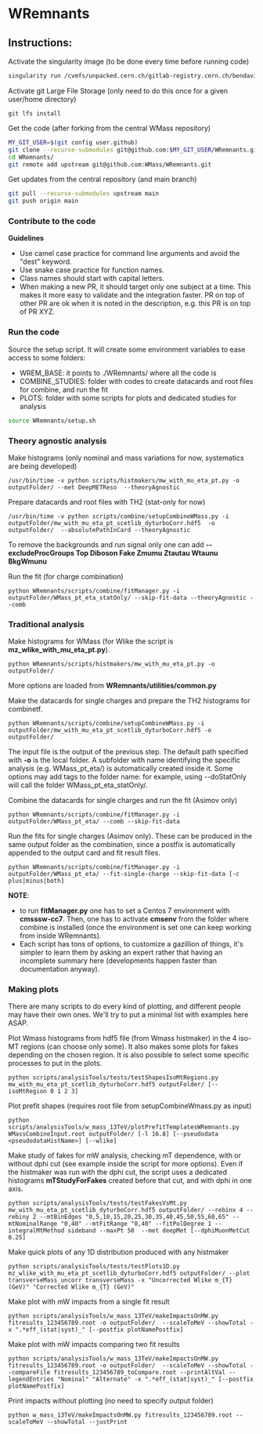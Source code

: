 # WRemnants

## Instructions:

Activate the singularity image (to be done every time before running code)
```bash
singularity run /cvmfs/unpacked.cern.ch/gitlab-registry.cern.ch/bendavid/cmswmassdocker/wmassdevrolling\:latest
```

Activate git Large File Storage (only need to do this once for a given user/home directory)
```
git lfs install
```
    
Get the code (after forking from the central WMass repository)
```bash
MY_GIT_USER=$(git config user.github)
git clone --recurse-submodules git@github.com:$MY_GIT_USER/WRemnants.git
cd WRemnants/
git remote add upstream git@github.com:WMass/WRemnants.git
```

Get updates from the central repository (and main branch)
```bash
git pull --recurse-submodules upstream main
git push origin main
```

### Contribute to the code

**Guidelines**
 * Use camel case practice for command line arguments and avoid the "dest" keyword.
 * Use snake case practice for function names.
 * Class names should start with capital letters.
 * When making a new PR, it should target only one subject at a time. This makes it more easy to validate and the integration faster. PR on top of other PR are ok when it is noted in the description, e.g. this PR is on top of PR XYZ.

### Run the code
Source the setup script.
It will create some environment variables to ease access to some folders:
 * WREM_BASE: it points to ./WRemnants/ where all the code is
 * COMBINE_STUDIES: folder with codes to create datacards and root files for combine, and run the fit
 * PLOTS: folder with some scripts for plots and dedicated studies for analysis
```bash
source WRemnants/setup.sh
```
### Theory agnostic analysis

Make histograms (only nominal and mass variations for now, systematics are being developed)
```
/usr/bin/time -v python scripts/histmakers/mw_with_mu_eta_pt.py -o outputFolder/ --met DeepMETReso  --theoryAgnostic
```

Prepare datacards and root files with TH2 (stat-only for now)
```
/usr/bin/time -v python scripts/combine/setupCombineWMass.py -i outputFolder/mw_with_mu_eta_pt_scetlib_dyturboCorr.hdf5  -o outputFolder/  --absolutePathInCard --theoryAgnostic
```
To remove the backgrounds and run signal only one can add __--excludeProcGroups Top Diboson Fake Zmumu Ztautau Wtaunu BkgWmunu__

Run the fit (for charge combination)
```
python WRemnants/scripts/combine/fitManager.py -i outputFolder/WMass_pt_eta_statOnly/ --skip-fit-data --theoryAgnostic --comb
```

            
### Traditional analysis
    
Make histograms for WMass (for Wlike the script is __mz_wlike_with_mu_eta_pt.py__).
```
python WRemnants/scripts/histmakers/mw_with_mu_eta_pt.py -o outputFolder/
```
More options are loaded from **WRemnants/utilities/common.py**

Make the datacards for single charges and prepare the TH2 histograms for combinetf.
```
python WRemnants/scripts/combine/setupCombineWMass.py -i outputFolder/mw_with_mu_eta_pt_scetlib_dyturboCorr.hdf5 -o outputFolder/
```
The input file is the output of the previous step.
The default path specified with __-o__ is the local folder. A subfolder with name identifying the specific analysis (e.g. WMass_pt_eta/) is automatically created inside it. Some options may add tags to the folder name: for example, using --doStatOnly will  call the folder WMass_pt_eta_statOnly/.
 
Combine the datacards for single charges and run the fit (Asimov only)
```
python WRemnants/scripts/combine/fitManager.py -i outputFolder/WMass_pt_eta/ --comb --skip-fit-data
```
Run the fits for single charges (Asimov only). These can be produced in the same output folder as the combination, since a postfix is automatically appended to the output card and fit result files.
```
python WRemnants/scripts/combine/fitManager.py -i outputFolder/WMass_pt_eta/ --fit-single-charge --skip-fit-data [-c plus|minus|both]
```

**NOTE**:
 * to run __fitManager.py__ one has to set a Centos 7 environment with __cmsssw-cc7__. Then, one has to activate __cmsenv__ from the folder where combine is installed (once the environment is set one can keep working from inside WRemnants).
 * Each script has tons of options, to customize a gazillion of things, it's simpler to learn them by asking an expert rather that having an incomplete summary here (developments happen faster than documentation anyway).

### Making plots

There are many scripts to do every kind of plotting, and different people may have their own ones. We'll try to put a minimal list with examples here ASAP.

Plot Wmass histograms from hdf5 file (from Wmass histmaker) in the 4 iso-MT regions (can choose only some). It also makes some plots for fakes depending on the chosen region. It is also possible to select some specific processes to put in the plots.
```
python scripts/analysisTools/tests/testShapesIsoMtRegions.py mw_with_mu_eta_pt_scetlib_dyturboCorr.hdf5 outputFolder/ [--isoMtRegion 0 1 2 3]
```
    
Plot prefit shapes (requires root file from setupCombineWmass.py as input)
```
python scripts/analysisTools/w_mass_13TeV/plotPrefitTemplatesWRemnants.py WMassCombineInput.root outputFolder/ [-l 16.8] [--pseudodata <pseudodataHistName>] [--wlike]
```

Make study of fakes for mW analysis, checking mT dependence, with or without dphi cut (see example inside the script for more options). Even if the histmaker was run with the dphi cut, the script uses a dedicated histograms __mTStudyForFakes__ created before that cut, and with dphi in one axis.
```
python scripts/analysisTools/tests/testFakesVsMt.py mw_with_mu_eta_pt_scetlib_dyturboCorr.hdf5 outputFolder/ --rebinx 4 --rebiny 2 --mtBinEdges "0,5,10,15,20,25,30,35,40,45,50,55,60,65" --mtNominalRange "0,40" --mtFitRange "0,40" --fitPolDegree 1 --integralMtMethod sideband --maxPt 50  --met deepMet [--dphiMuonMetCut 0.25]
```

Make quick plots of any 1D distribution produced with any histmaker
```
python scripts/analysisTools/tests/testPlots1D.py mz_wlike_with_mu_eta_pt_scetlib_dyturboCorr.hdf5 outputFolder/ --plot transverseMass_uncorr transverseMass -x "Uncorrected Wlike m_{T} (GeV)" "Corrected Wlike m_{T} (GeV)"
```

Make plot with mW impacts from a single fit result
```
python scripts/analysisTools/w_mass_13TeV/makeImpactsOnMW.py fitresults_123456789.root -o outputFolder/  --scaleToMeV --showTotal -x ".*eff_(stat|syst)_" [--postfix plotNamePostfix]
```

Make plot with mW impacts comparing two fit results
```
python scripts/analysisTools/w_mass_13TeV/makeImpactsOnMW.py fitresults_123456789.root -o outputFolder/  --scaleToMeV --showTotal --compareFile fitresults_123456789_toCompare.root --printAltVal --legendEntries "Nominal" "Alternate" -x ".*eff_(stat|syst)_" [--postfix plotNamePostfix]
```

Print impacts without plotting (no need to specify output folder)
```
python w_mass_13TeV/makeImpactsOnMW.py fitresults_123456789.root --scaleToMeV --showTotal --justPrint
```
    